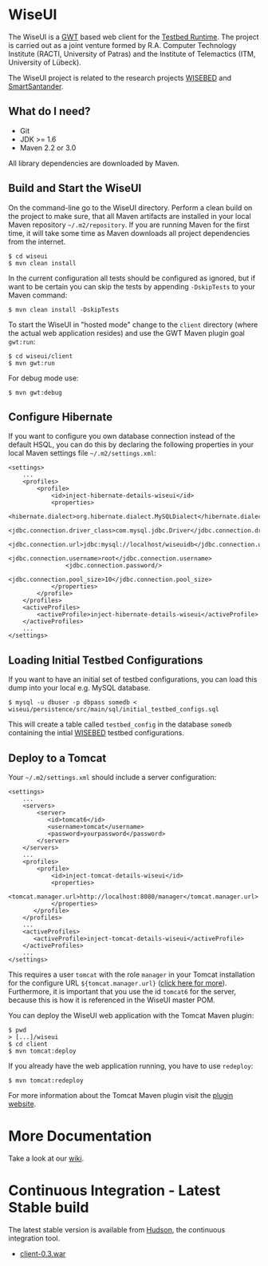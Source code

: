 WiseUI
======

The WiseUI is a [GWT][gwt] based web client for the [Testbed Runtime][testbedruntime].
The project is carried out as a joint venture formed by R.A. Computer Technology Institute (RACTI, University of Patras)
and the Institute of Telemactics (ITM, University of Lübeck).

The WiseUI project is related to the research projects [WISEBED][wisebed] and [SmartSantander][smartsantander].


What do I need?
---------------

   * Git
   * JDK >= 1.6
   * Maven 2.2 or 3.0

All library dependencies are downloaded by Maven.

Build and Start the WiseUI
--------------------------

On the command-line go to the WiseUI directory. Perform a clean build on the project to make sure, that all Maven artifacts are installed in your local Maven repository `~/.m2/repository`. If you are running Maven for the first time, it will take some time as Maven downloads all project dependencies from the internet.

    $ cd wiseui
    $ mvn clean install
    
In the current configuration all tests should be configured as ignored, but if want to be certain you can skip the tests by appending `-DskipTests` to your Maven command:

    $ mvn clean install -DskipTests    

To start the WiseUI in "hosted mode" change to the `client` directory (where the actual web application resides) and use the GWT Maven plugin goal `gwt:run`:

    $ cd wiseui/client
    $ mvn gwt:run
    
For debug mode use:

    $ mvn gwt:debug    

 
Configure Hibernate
-------------------

If you want to configure you own database connection instead of the default HSQL, you can do this by declaring the following properties in your local Maven settings file `~/.m2/settings.xml`:

	<settings>
	    ...
		<profiles>
            <profile>
                <id>inject-hibernate-details-wiseui</id>
                <properties>
                    <hibernate.dialect>org.hibernate.dialect.MySQLDialect</hibernate.dialect>
                    <jdbc.connection.driver_class>com.mysql.jdbc.Driver</jdbc.connection.driver_class>
                    <jdbc.connection.url>jdbc:mysql://localhost/wiseuidb</jdbc.connection.url>
                    <jdbc.connection.username>root</jdbc.connection.username>
                    <jdbc.connection.password/>
                    <jdbc.connection.pool_size>10</jdbc.connection.pool_size>
                </properties>
            </profile>
		</profiles>
		<activeProfiles>
			<activeProfile>inject-hibernate-details-wiseui</activeProfile>
		</activeProfiles>
		...
	</settings>   
	

Loading Initial Testbed Configurations
--------------------------
    
If you want to have an initial set of testbed configurations, you can load this dump into your local e.g. MySQL database.

    $ mysql -u dbuser -p dbpass somedb < wiseui/persistence/src/main/sql/initial_testbed_configs.sql   

This will create a table called `testbed_config` in the database `somedb` containing the intial [WISEBED][wisebed] testbed configurations.


Deploy to a Tomcat
------------------

Your `~/.m2/settings.xml` should include a server configuration:

    <settings>
        ...
        <servers>
            <server>
               <id>tomcat6</id>
               <username>tomcat</username>
               <password>yourpassword</password>
            </server>
        </servers>
        ...
        <profiles>
            <profile>
                <id>inject-tomcat-details-wiseui</id>
                <properties>
                    <tomcat.manager.url>http://localhost:8080/manager</tomcat.manager.url>
                </properties>
           </profile>
        </profiles>
        ...
        <activeProfiles>
           <activeProfile>inject-tomcat-details-wiseui</activeProfile>
        </activeProfiles>
        ...
    </settings>

This requires a user `tomcat` with the role `manager` in your Tomcat installation for the configure URL `${tomcat.manager.url}` ([click here for more][tomcatmanager]). Furthermore, it is important that you use the id `tomcat6` for the server, because this is how it is referenced in the WiseUI master POM.

You can deploy the WiseUI web application with the Tomcat Maven plugin:

    $ pwd
    > [...]/wiseui
    $ cd client
    $ mvn tomcat:deploy
    
If you already have the web application running, you have to use `redeploy`:

    $ mvn tomcat:redeploy
    
For more information about the Tomcat Maven plugin visit the [plugin website][tomcatmvnplugin].


More Documentation
==================

Take a look at our [wiki][].

[gwt]:http://code.google.com/webtoolkit/doc/2.2/DevGuide.html
[wiki]:https://github.com/itm/wiseui/wiki
[testbedruntime]:https://github.com/itm/testbed-runtime
[wisebed]:http://www.wisebed.eu
[smartsantander]:http://www.smartsantander.eu
[tomcatmvnplugin]:http://mojo.codehaus.org/tomcat-maven-plugin/
[tomcatmanager]:http://tomcat.apache.org/tomcat-6.0-doc/manager-howto.html#Configuring_Manager_Application_Access


Continuous Integration - Latest Stable build
============================================

The latest stable version is available from [Hudson](http://ru1.cti.gr/hudson/job/wiseui/), the continuous integration tool.

  * [client-0.3.war](http://ru1.cti.gr/hudson/job/wiseui/lastSuccessfulBuild/artifact/client/target/client-0.3.war)

